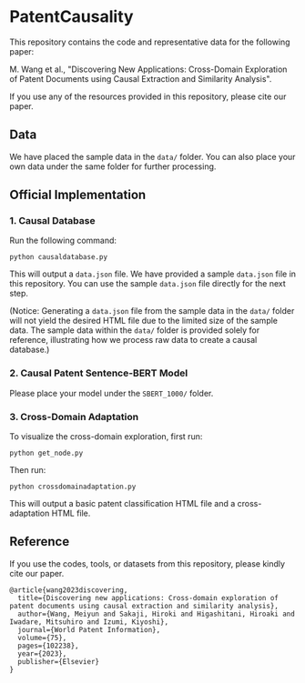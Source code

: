 # PatentCausality

This repository contains the code and representative data for the following paper:

M. Wang et al., "Discovering New Applications: Cross-Domain Exploration of Patent Documents using Causal Extraction and Similarity Analysis".

If you use any of the resources provided in this repository, please cite our paper.

## Data

We have placed the sample data in the `data/` folder. You can also place your own data under the same folder for further processing.

## Official Implementation

### 1. Causal Database

Run the following command:

```
python causaldatabase.py
```

This will output a `data.json` file. We have provided a sample `data.json` file in this repository. You can use the sample `data.json` file directly for the next step.

(Notice: Generating a `data.json` file from the sample data in the `data/` folder will not yield the desired HTML file due to the limited size of the sample data. The sample data within the `data/` folder is provided solely for reference, illustrating how we process raw data to create a causal database.)

### 2. Causal Patent Sentence-BERT Model

Please place your model under the `SBERT_1000/` folder.

### 3. Cross-Domain Adaptation

To visualize the cross-domain exploration, first run:

```
python get_node.py
```

Then run:

```
python crossdomainadaptation.py
```

This will output a basic patent classification HTML file and a cross-adaptation HTML file. 
## Reference

If you use the codes, tools, or datasets from this repository, please kindly cite our paper.

```
@article{wang2023discovering,
  title={Discovering new applications: Cross-domain exploration of patent documents using causal extraction and similarity analysis},
  author={Wang, Meiyun and Sakaji, Hiroki and Higashitani, Hiroaki and Iwadare, Mitsuhiro and Izumi, Kiyoshi},
  journal={World Patent Information},
  volume={75},
  pages={102238},
  year={2023},
  publisher={Elsevier}
}
```
